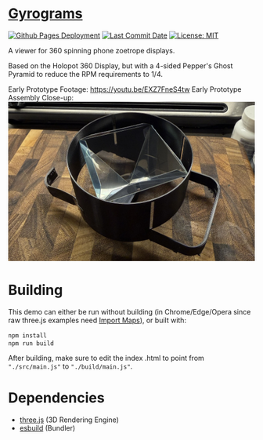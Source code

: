 # [Gyrograms](zalo.github.io/Gyrograms/)

<p align="left">
  <a href="https://github.com/zalo/Gyrograms/deployments/activity_log?environment=github-pages">
      <img src="https://img.shields.io/github/deployments/zalo/Gyrograms/github-pages?label=Github%20Pages%20Deployment" title="Github Pages Deployment"></a>
  <a href="https://github.com/zalo/Gyrograms/commits/main">
      <img src="https://img.shields.io/github/last-commit/zalo/Gyrograms" title="Last Commit Date"></a>
  <a href="https://github.com/zalo/Gyrograms/blob/master/LICENSE">
      <img src="https://img.shields.io/github/license/zalo/Gyrograms" title="License: MIT"></a>
</p>

A viewer for 360 spinning phone zoetrope displays.

Based on the Holopot 360 Display, but with a 4-sided Pepper's Ghost Pyramid to reduce the RPM requirements to 1/4.

Early Prototype Footage: https://youtu.be/EXZ7FneS4tw
Early Prototype Assembly Close-up: ![Early Prototype](assets/EarlyPrototype.jpg)

 # Building

This demo can either be run without building (in Chrome/Edge/Opera since raw three.js examples need [Import Maps](https://caniuse.com/import-maps)), or built with:
```
npm install
npm run build
```
After building, make sure to edit the index .html to point from `"./src/main.js"` to `"./build/main.js"`.

 # Dependencies
 - [three.js](https://github.com/mrdoob/three.js/) (3D Rendering Engine)
 - [esbuild](https://github.com/evanw/esbuild/) (Bundler)
